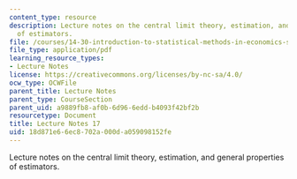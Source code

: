 ```yaml
---
content_type: resource
description: Lecture notes on the central limit theory, estimation, and general properties
  of estimators.
file: /courses/14-30-introduction-to-statistical-methods-in-economics-spring-2009/18d871e66ec8702a000da059098152fe_MIT14_30s09_lec17.pdf
file_type: application/pdf
learning_resource_types:
- Lecture Notes
license: https://creativecommons.org/licenses/by-nc-sa/4.0/
ocw_type: OCWFile
parent_title: Lecture Notes
parent_type: CourseSection
parent_uid: a9889fb8-af0b-6d96-6edd-b4093f42bf2b
resourcetype: Document
title: Lecture Notes 17
uid: 18d871e6-6ec8-702a-000d-a059098152fe
---
```

Lecture notes on the central limit theory, estimation, and general properties of estimators.